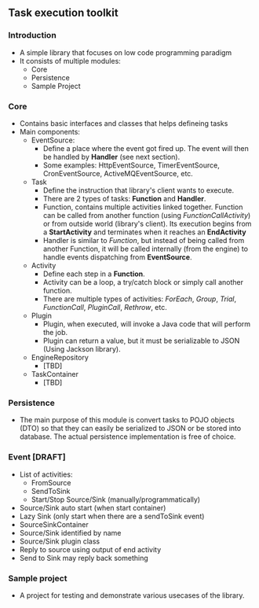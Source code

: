 ## Task execution toolkit
### Introduction
* A simple library that focuses on low code programming paradigm
* It consists of multiple modules:
  * Core
  * Persistence
  * Sample Project

### Core
* Contains basic interfaces and classes that helps defineing tasks
* Main components:
  * EventSource:
    * Define a place where the event got fired up. The event will then be handled by **Handler** (see next section).
    * Some examples: HttpEventSource, TimerEventSource, CronEventSource, ActiveMQEventSource, etc.
  * Task
    * Define the instruction that library's client wants to execute.
    * There are 2 types of tasks: **Function** and **Handler**.
    * Function, contains multiple activities linked together. Function can be called from another function (using _FunctionCallActivity_) or from outside world (library's client). Its execution begins from a **StartActivity** and terminates when it reaches an **EndActivity**
    * Handler is similar to _Function_, but instead of being called from another Function, it will be called internally (from the engine) to handle events dispatching from **EventSource**.
  * Activity
    * Define each step in a **Function**.
    * Activity can be a loop, a try/catch block or simply call another function.
    * There are multiple types of activities: _ForEach_, _Group_, _Trial_, _FunctionCall_, _PluginCall_, _Rethrow_, etc.
  * Plugin
    * Plugin, when executed, will invoke a Java code that will perform the job.
    * Plugin can return a value, but it must be serializable to JSON (Using Jackson library).
  * EngineRepository
    * [TBD]
  * TaskContainer
    * [TBD]
### Persistence
* The main purpose of this module is convert tasks to POJO objects (DTO) so that they can easily be serialized to JSON or be stored into database. The actual persistence implementation is free of choice.
### Event [DRAFT]
* List of activities:
  * FromSource
  * SendToSink
  * Start/Stop Source/Sink (manually/programmatically)
* Source/Sink auto start (when start container)
* Lazy Sink (only start when there are a sendToSink event)
* SourceSinkContainer
* Source/Sink identified by name
* Source/Sink plugin class
* Reply to source using output of end activity
* Send to Sink may reply back something
### Sample project
* A project for testing and demonstrate various usecases of the library.
